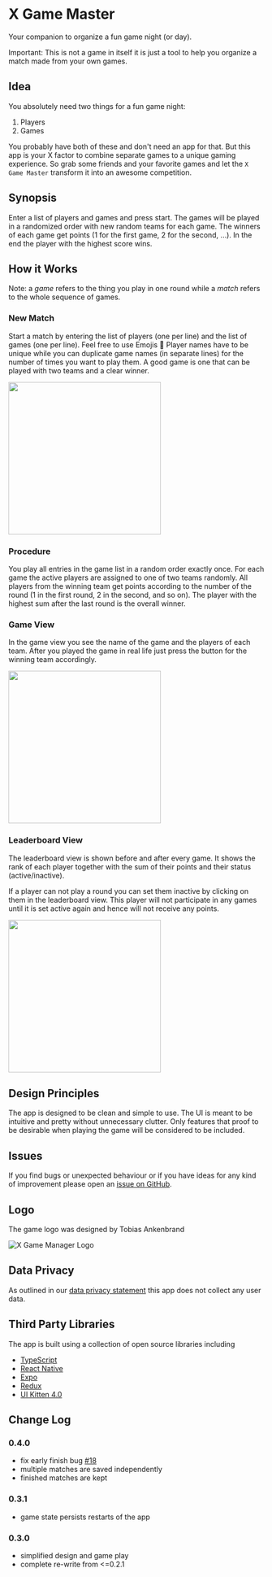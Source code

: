 # X Game Master

Your companion to organize a fun game night (or day).

Important: This is not a game in itself it is just a tool to help you organize a match made from your own games.

## Idea

You absolutely need two things for a fun game night:
1. Players
2. Games

You probably have both of these and don't need an app for that.  But this app is your X factor to combine separate games to a unique gaming experience. So grab some friends and your favorite games and let the `X Game Master` transform it into an awesome competition.

## Synopsis

Enter a list of players and games and press start. The games will be played in a randomized order with new random teams for each game. The winners of each game get points (1 for the first game, 2 for the second, ...). In the end the player with the highest score wins.

## How it Works

Note: a *game* refers to the thing you play in one round while a *match* refers to the whole sequence of games. 

### New Match
Start a match by entering the list of players (one per line) and the list of games (one per line). Feel free to use Emojis :rocket:
Player names have to be unique while you can duplicate game names (in separate lines) for the number of times you want to play them. A good game is one that can be played with two teams and a clear winner.

<img src="./screenshots/ios/iphone/NewMatchScreen.png" width="300">

### Procedure
You play all entries in the game list in a random order exactly once. For each game the active players are assigned to one of two teams randomly. All players from the winning team get points according to the number of the round (1 in the first round, 2 in the second, and so on). The player with the highest sum after the last round is the overall winner.

### Game View
In the game view you see the name of the game and the players of each team. After you played the game in real life just press the button for the winning team accordingly.

<img src="./screenshots/ios/iphone/GameScreen1Darts.png" width="300">

### Leaderboard View
The leaderboard view is shown before and after every game. It shows the rank of each player together with the sum of their points and their status (active/inactive).

If a player can not play a round you can set them inactive by clicking on them in the leaderboard view. This player will not participate in any games until it is set active again and hence will not receive any points.

<img src="./screenshots/ios/iphone/LeaderboardScreen2b.png" width="300">

## Design Principles

The app is designed to be clean and simple to use.
The UI is meant to be intuitive and pretty without unnecessary clutter.
Only features that proof to be desirable when playing the game will be considered to be included.

## Issues

If you find bugs or unexpected behaviour or if you have ideas for any kind of improvement please open an [issue on GitHub](https://github.com/iimog/x-game-master/issues).

## Logo

The game logo was designed by Tobias Ankenbrand

![X Game Manager Logo](./assets/xmenu.png)

## Data Privacy

As outlined in our [data privacy statement](DATA_PRIVACY_STATEMENT) this app does not collect any user data.

## Third Party Libraries
The app is built using a collection of open source libraries including
 - [TypeScript](https://www.typescriptlang.org/)
 - [React Native](https://facebook.github.io/react-native/)
 - [Expo](https://docs.expo.io/)
 - [Redux](https://redux.js.org/)
 - [UI Kitten 4.0](https://akveo.github.io/react-native-ui-kitten/)

## Change Log

### 0.4.0
- fix early finish bug [#18](https://github.com/iimog/x-game-master/issues/18)
- multiple matches are saved independently
- finished matches are kept

### 0.3.1
- game state persists restarts of the app

### 0.3.0
- simplified design and game play
- complete re-write from <=0.2.1
